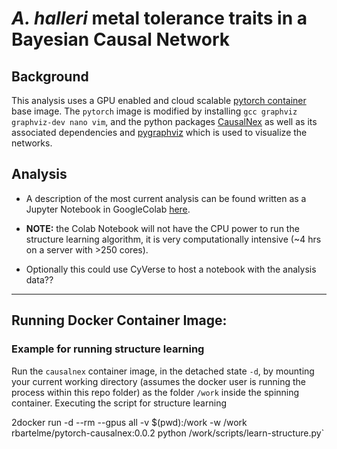 # *A. halleri* metal tolerance traits in a Bayesian Causal Network

## Background
This analysis uses a GPU enabled and cloud scalable [pytorch container](https://hub.docker.com/layers/pytorch/pytorch/1.7.1-cuda11.0-cudnn8-runtime/images/sha256-db6086be92f439b918c96dc002f4cf40239e247f0b1b6c32e3fb36de70032bf9?context=explore) base image. The `pytorch` image is modified by installing `gcc graphviz graphviz-dev nano vim`, and the python packages [CausalNex](https://causalnex.readthedocs.io/) as well as its associated dependencies and [pygraphviz](https://pygraphviz.github.io/) which is used to visualize the networks.

## Analysis

* A description of the most current analysis can be found written as a Jupyter Notebook in GoogleColab <a href="https://colab.research.google.com/drive/1d20Y10vlsGxlDij7_6DbVazD_FA3XJd0?usp=sharing" target="_blank">here</a>. 
 
* **NOTE:** the Colab Notebook will not have the CPU power to run the structure learning algorithm, it is very computationally intensive (~4 hrs on a server with >250 cores).

* Optionally this could use CyVerse to host a notebook with the analysis data??

---

## Running Docker Container Image:

### Example for running structure learning
Run the `causalnex` container image, in the detached state `-d`, by  mounting your current working directory (assumes the docker user is running the process within this repo folder) as the folder `/work` inside the spinning container. Executing the script for structure learning 

2docker run -d --rm --gpus all -v $(pwd):/work -w /work rbartelme/pytorch-causalnex:0.0.2 python /work/scripts/learn-structure.py`

